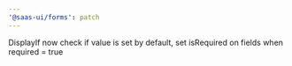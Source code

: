 ```yaml
---
'@saas-ui/forms': patch
---
```


DisplayIf now check if value is set by default, set isRequired on fields when required = true
